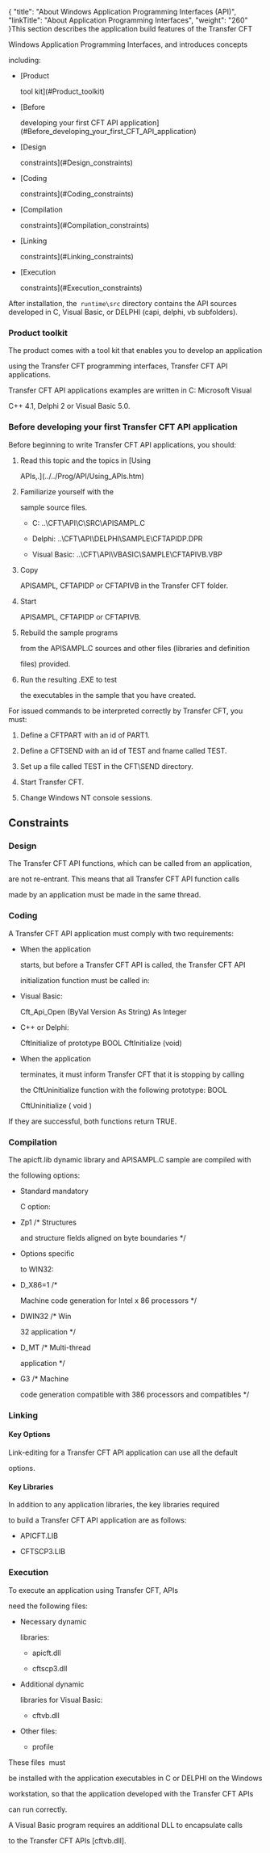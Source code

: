 {
    "title": "About Windows Application Programming Interfaces (API)",
    "linkTitle": "About Application Programming Interfaces",
    "weight": "260"
}This section describes the application build features of the Transfer CFT
Windows Application Programming Interfaces, and introduces concepts
including:

-   [Product
    tool kit](#Product_toolkit)
-   [Before
    developing your first CFT API application](#Before_developing_your_first_CFT_API_application)
-   [Design
    constraints](#Design_constraints)
-   [Coding
    constraints](#Coding_constraints)
-   [Compilation
    constraints](#Compilation_constraints)
-   [Linking
    constraints](#Linking_constraints)
-   [Execution
    constraints](#Execution_constraints)

After installation, the` runtime\src` directory contains the API sources developed in C, Visual Basic, or DELPHI (capi, delphi, vb subfolders).

### <span id="Product_toolkit"></span>Product toolkit

The product comes with a tool kit that enables you to develop an application
using the Transfer CFT programming interfaces, Transfer CFT API applications.

Transfer CFT API applications examples are written in C: Microsoft Visual
C++ 4.1, Delphi 2 or Visual Basic 5.0.

### <span id="Before_developing_your_first_CFT_API_application"></span>Before developing your first Transfer CFT API application

Before beginning to write Transfer CFT API applications, you should:

1.  Read this topic and the topics in [Using
    APIs,.](../../Prog/API/Using_APIs.htm)
2.  Familiarize yourself with the
    sample source files.
    -   C: ..\\CFT\\API\\C\\SRC\\APISAMPL.C 
    -   Delphi: ..\\CFT\\API\\DELPHI\\SAMPLE\\CFTAPIDP.DPR 
    -   Visual Basic: ..\\CFT\\API\\VBASIC\\SAMPLE\\CFTAPIVB.VBP
3.  Copy
    APISAMPL, CFTAPIDP or CFTAPIVB in the Transfer CFT folder.
4.  Start
    APISAMPL, CFTAPIDP or CFTAPIVB.
5.  Rebuild the sample programs
    from the APISAMPL.C sources and other files (libraries and definition
    files) provided.
6.  Run the resulting .EXE to test
    the executables in the sample that you have created.

For issued commands to be interpreted correctly by Transfer CFT, you must:

1.  Define a CFTPART with an id of PART1.
2.  Define a CFTSEND with an id of TEST and fname called TEST.
3.  Set up a file called TEST in the CFT\\SEND directory.
4.  Start Transfer CFT.
5.  Change Windows NT console sessions.

## <span id="Design_constraints"></span>Constraints

### Design

The Transfer CFT API functions, which can be called from an application,
are not re-entrant. This means that all Transfer CFT API function calls
made by an application must be made in the same thread.

### <span id="Coding_constraints"></span>Coding

A Transfer CFT API application must comply with two requirements:

-   When the application
    starts, but before a Transfer CFT API is called, the Transfer CFT API
    initialization function must be called in:
-   Visual Basic:
    Cft\_Api\_Open (ByVal Version As String) As Integer
-   C++ or Delphi:
    CftInitialize of prototype BOOL CftInitialize (void)
-   When the application
    terminates, it must inform Transfer CFT that it is stopping by calling
    the CftUninitialize function with the following prototype: BOOL
    CftUninitialize ( void )

If they are successful, both functions return TRUE.

### <span id="Compilation_constraints"></span>Compilation

The apicft.lib dynamic library and APISAMPL.C sample are compiled with
the following options:

-   Standard mandatory
    C option:
-   Zp1 /\* Structures
    and structure fields aligned on byte boundaries \*/

<!-- -->

-   Options specific
    to WIN32:

<!-- -->

-   D\_X86=1 /\*
    Machine code generation for Intel x 86 processors \*/
-   DWIN32 /\* Win
    32 application \*/
-   D\_MT /\* Multi-thread
    application \*/
-   G3 /\* Machine
    code generation compatible with 386 processors and compatibles \*/

### <span id="Linking_constraints"></span>Linking

#### Key Options

Link-editing for a Transfer CFT API application can use all the default
options.

#### Key Libraries

In addition to any application libraries, the key libraries required
to build a Transfer CFT API application are as follows:

-   APICFT.LIB
-   CFTSCP3.LIB

### <span id="Execution_constraints"></span>Execution

To execute an application using Transfer CFT, APIs
need the following files:

-   Necessary dynamic
    libraries:
    -   apicft.dll
    -   cftscp3.dll
-   Additional dynamic
    libraries for Visual Basic:  
    -   cftvb.dll
-   Other files:
    -   profile

These files  must
be installed with the application executables in C or DELPHI on the Windows
workstation, so that the application developed with the Transfer CFT APIs
can run correctly.

A Visual Basic program requires an additional DLL to encapsulate calls
to the Transfer CFT APIs \[cftvb.dll\].
